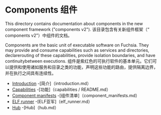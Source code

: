  
# Components  组件 

This directory contains documentation about components in the new component framework ("components v2"). 该目录包含有关新组件框架（“ components v2”）中组件的文档。

Components are the basic unit of executable software on Fuchsia. They may provide and consume capabilities such as services and directories, declarerouting of these capabilities, provide isolation boundaries, and have continuitybetween executions. 组件是紫红色的可执行软件的基本单元。它们可以提供和使用诸如服务和目录之类的功能，声明这些功能的路由，提供隔离边界，并在执行之间具有连续性。

 
- [Introduction](introduction.md)  -[简介]（introduction.md）
- [Capabilities](capabilities/README.md)  -[功能]（capabilities / README.md）
- [Component manifests](component_manifests.md)  -[组件清单]（component_manifests.md）
- [ELF runner](elf_runner.md)  -[ELF亚军]（elf_runner.md）
- [Hub](hub.md)  -[Hub]（hub.md）
